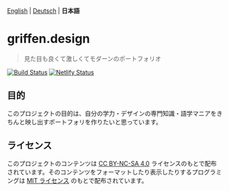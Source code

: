 [English](README.md) | [Deutsch](README.de.md) | **日本語**

# griffen.design

> 見た目も良くて激しくてモダーンのポートフォリオ

[![Build Status](https://travis-ci.com/schwigri/griffen.design.svg?branch=master)](https://travis-ci.com/schwigri/griffen.design)
[![Netlify Status](https://api.netlify.com/api/v1/badges/8b7e9850-f273-40f8-83cf-d7f6deab6b4a/deploy-status)](https://app.netlify.com/sites/schwigri/deploys)

## 目的

このプロジェクトの目的は、自分の学力・デザインの専門知識・語学マニアをきちんと映し出すポートフォリを作りたいと思っています。

## ライセンス

このプロジェクトのコンテンツは [CC BY-NC-SA 4.0](https://creativecommons.org/licenses/by-nc-sa/4.0/deed.ja) ライセンスのもとで配布されています。そのコンテンツをフォーマットしたり表示したりするプログラミングは [MIT ライセンス](LICENSE) のもとで配布されています。
